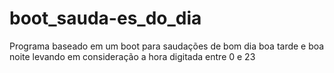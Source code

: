 # boot_sauda-es_do_dia
Programa baseado em um boot para saudações de bom dia boa tarde e boa noite levando em consideração a hora digitada entre 0 e 23
